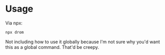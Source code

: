# Usage
Via npx:
```
npx drom
```

Not including how to use it globally because I'm not sure why you'd want this as a global command. That'd be creepy.
